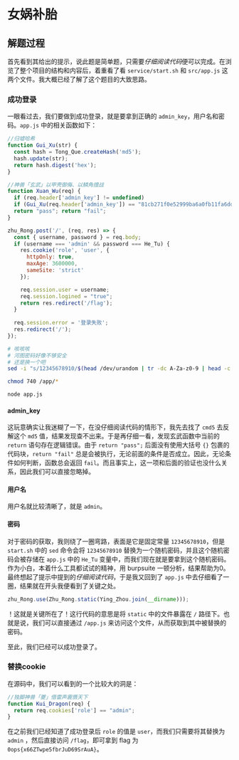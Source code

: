# 女娲补胎

## 解题过程

首先看到其给出的提示，说此题是简单题，只需要*仔细阅读代码*便可以完成。在浏览了整个项目的结构和内容后，着重看了看 `service/start.sh` 和 `src/app.js` 这两个文件。我大概已经了解了这个题目的大致思路。

### 成功登录

一眼看过去，我们要做到成功登录，就是要拿到正确的 `admin_key`，用户名和密码。`app.js` 中的相关函数如下：

```javascript
//归墟哈希
function Gui_Xu(str) {
  const hash = Tong_Que.createHash('md5');
  hash.update(str);
  return hash.digest('hex');
}

//神兽「玄武」以甲壳御侮、以鳞角擅战
function Xuan_Wu(req) { 
  if (req.header['admin_key'] != undefined)
  if (Gui_Xu(req.header['admin_key']) == "81cb271f0e52999ba6a0fb11fa6dd9fd")
  return "pass"; return "fail";
}
```

```javascript
zhu_Rong.post('/', (req, res) => {
  const { username, password } = req.body;
  if (username === 'admin' && password === He_Tu) {
    res.cookie('role', 'user', {
      httpOnly: true,
      maxAge: 3600000,
      sameSite: 'strict'
    });

    req.session.user = username;
    req.session.logined = "true";
    return res.redirect('/flag');
  }
  
  req.session.error = '登录失败';
  res.redirect('/');
});
```

```bash
# 咳咳咳
# 河图密码好像不够安全
# 还是换一个吧
sed -i "s/12345678910/$(head /dev/urandom | tr -dc A-Za-z0-9 | head -c 16)/" /app/app.js

chmod 740 /app/*

node app.js
```

#### admin_key

这玩意确实让我迷糊了一下，在没仔细阅读代码的情形下，我先去找了 `cmd5` 去反解这个 `md5` 值，结果发现查不出来。于是再仔细一看，发现玄武函数中当前的 `return` 语句存在逻辑错误。由于 `return "pass";` 后面没有使用大括号 `{}` 包裹的代码块，`return "fail"` 总是会被执行，无论前面的条件是否成立。因此，无论条件如何判断，函数总会返回 `fail`。而且事实上，这一项和后面的验证也没什么关系，因此我们可以直接忽略掉。

#### 用户名

用户名就比较清晰了，就是 `admin`。

#### 密码

对于密码的获取，我则绕了一圈弯路，表面是它是固定常量 `12345678910`，但是 `start.sh` 中的 `sed` 命令会将 `12345678910` 替换为一个随机密码，并且这个随机密码会被存储在 `app.js` 中的 `He_Tu` 变量中，而我们现在就是要拿到这个随机密码。作为小白，本着什么工具都试试的精神，用 burpsuite 一顿分析，结果帮助为0。最终想起了提示中提到的*仔细阅读代码*，于是我又回到了 `app.js` 中去仔细看了一圈，结果就在开头我便看到了关键之处。

```javascript
zhu_Rong.use(Zhu_Rong.static(Ying_Zhou.join(__dirname)));
```

！这就是关键所在了！这行代码的意思是将 `static` 中的文件暴露在 `/` 路径下。也就是说，我们可以直接通过 `/app.js` 来访问这个文件，从而获取到其中被替换的密码。

至此，我们已经可以成功登录了。

### 替换cookie

在源码中，我们可以看到的一个比较大的洞是：

```javascript
//独脚神兽「夔」借雷声震慑天下
function Kui_Dragon(req) { 
  return req.cookies['role'] == "admin";
}
```

在之前我们已经知道了成功登录后 `role` 的值是 `user`，而我们只需要将其替换为 `admin` ，然后直接访问 `/flag`，即可拿到 flag 为 `0ops{x66ZTwpe5fbrJuD69SrAuA}`。
